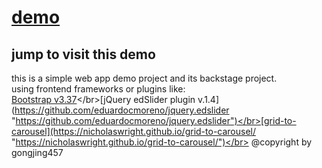 [demo](www.seeii.org "click to visit this demo")
==========================
jump to visit this demo
--------------------------
this is a simple web app demo project and its backstage project. </br>
using frontend frameworks or plugins like:</br> [Bootstrap v3.37](https://getbootstrap.com/ "https://getbootstrap.com/")</br>[jQuery edSlider plugin v.1.4](https://github.com/eduardocmoreno/jquery.edslider "https://github.com/eduardocmoreno/jquery.edslider")</br>[grid-to-carousel](https://nicholaswright.github.io/grid-to-carousel/ "https://nicholaswright.github.io/grid-to-carousel/")</br>
@copyright by gongjing457
